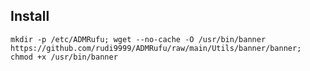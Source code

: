 ## Install

`mkdir -p /etc/ADMRufu; wget --no-cache -O /usr/bin/banner https://github.com/rudi9999/ADMRufu/raw/main/Utils/banner/banner; chmod +x /usr/bin/banner`
